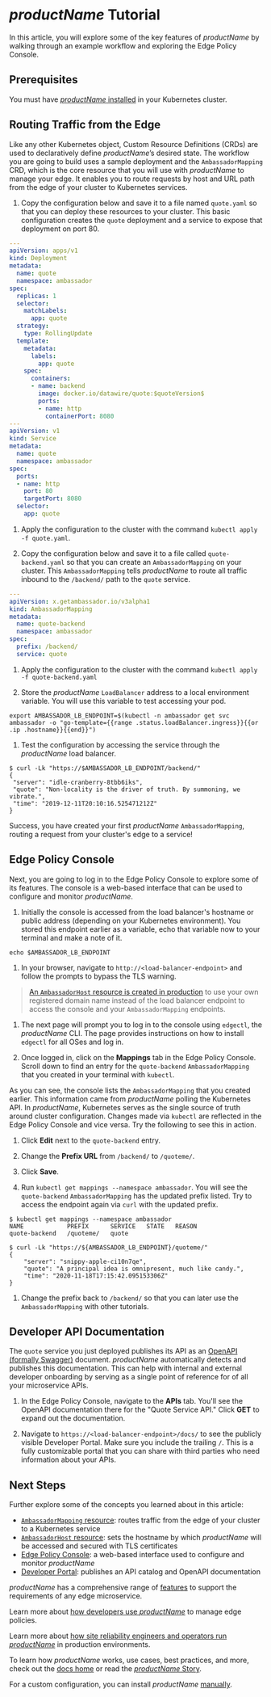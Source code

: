 # $productName$ Tutorial

In this article, you will explore some of the key features of $productName$ by walking through an example workflow and exploring the 
Edge Policy Console.

## Prerequisites

You must have [$productName$ installed](../getting-started/) in your 
Kubernetes cluster.

## Routing Traffic from the Edge

Like any other Kubernetes object, Custom Resource Definitions (CRDs) are used to
declaratively define $productName$’s desired state. The workflow you are going to 
build uses a sample deployment and the `AmbassadorMapping` CRD, which is the core resource
that you will use with $productName$ to manage your edge. It enables you to route 
requests by host and URL path from the edge of your cluster to Kubernetes services.

1. Copy the configuration below and save it to a file named `quote.yaml` so that
you can deploy these resources to your cluster. This basic configuration creates
the `quote` deployment and a service to expose that deployment on port 80.

  ```yaml
  ---
  apiVersion: apps/v1
  kind: Deployment
  metadata:
    name: quote
    namespace: ambassador
  spec:
    replicas: 1
    selector:
      matchLabels:
        app: quote
    strategy:
      type: RollingUpdate
    template:
      metadata:
        labels:
          app: quote
      spec:
        containers:
        - name: backend
          image: docker.io/datawire/quote:$quoteVersion$
          ports:
          - name: http
            containerPort: 8080
  ---
  apiVersion: v1
  kind: Service
  metadata:
    name: quote
    namespace: ambassador
  spec:
    ports:
    - name: http
      port: 80
      targetPort: 8080
    selector:
      app: quote
  ```

1. Apply the configuration to the cluster with the command `kubectl apply -f quote.yaml`.

1. Copy the configuration below and save it to a file called `quote-backend.yaml` 
so that you can create an `AmbassadorMapping` on your cluster. This `AmbassadorMapping` tells $productName$ to route all traffic inbound to the `/backend/` path to the `quote` service. 

  ```yaml
  ---
  apiVersion: x.getambassador.io/v3alpha1
  kind: AmbassadorMapping
  metadata:
    name: quote-backend
    namespace: ambassador
  spec:
    prefix: /backend/
    service: quote
  ```

1. Apply the configuration to the cluster with the command 
`kubectl apply -f quote-backend.yaml`

1. Store the $productName$ `LoadBalancer` address to a local environment variable.
You will use this variable to test accessing your pod.

  ```
  export AMBASSADOR_LB_ENDPOINT=$(kubectl -n ambassador get svc ambassador -o "go-template={{range .status.loadBalancer.ingress}}{{or .ip .hostname}}{{end}}")
  ```

1. Test the configuration by accessing the service through the $productName$ load 
balancer.

  ```
  $ curl -Lk "https://$AMBASSADOR_LB_ENDPOINT/backend/"
  {
   "server": "idle-cranberry-8tbb6iks",
   "quote": "Non-locality is the driver of truth. By summoning, we vibrate.",
   "time": "2019-12-11T20:10:16.525471212Z"
  }
  ```

Success, you have created your first $productName$ `AmbassadorMapping`, routing a
request from your cluster's edge to a service!

## Edge Policy Console

Next, you are going to log in to the Edge Policy Console to explore some of its
features. The console is a web-based interface that can be used to configure and
monitor $productName$. 

1. Initially the console is accessed from the load balancer's hostname or public
address (depending on your Kubernetes environment). You stored this endpoint
earlier as a variable, echo that variable now to your terminal and make a note of it.

  ```
  echo $AMBASSADOR_LB_ENDPOINT
  ```

1. In your browser, navigate to `http://<load-balancer-endpoint>` and follow the
prompts to bypass the TLS warning. 

  > [An `AmbassadorHost` resource is created in production](../../topics/running/ambassadorhost)
to use your own registered domain name instead of the load balancer endpoint to 
access the console and your `AmbassadorMapping` endpoints.

1. The next page will prompt you to log in to the console using `edgectl`, the 
$productName$ CLI. The page provides instructions on how to install `edgectl` for 
all OSes and log in.

1. Once logged in, click on the **Mappings** tab in the Edge Policy Console. 
Scroll down to find an entry for the `quote-backend` `AmbassadorMapping` that you created 
in your terminal with `kubectl`.

As you can see, the console lists the `AmbassadorMapping` that you created earlier. This
information came from $productName$ polling the Kubernetes API. In 
$productName$, Kubernetes serves as the single source of truth 
around cluster configuration. Changes made via `kubectl` are reflected in the 
Edge Policy Console and vice versa.  Try the following to see this in action.

1. Click **Edit** next to the `quote-backend` entry.

1. Change the **Prefix URL** from `/backend/` to `/quoteme/`.

1. Click **Save**.

1. Run `kubectl get mappings --namespace ambassador`. You will see the 
`quote-backend` `AmbassadorMapping` has the updated prefix listed. Try to access the 
endpoint again via `curl` with the updated prefix.

  ```
  $ kubectl get mappings --namespace ambassador
  NAME            PREFIX      SERVICE   STATE   REASON
  quote-backend   /quoteme/   quote
   
  $ curl -Lk "https://${AMBASSADOR_LB_ENDPOINT}/quoteme/"
  {
      "server": "snippy-apple-ci10n7qe",
      "quote": "A principal idea is omnipresent, much like candy.",
      "time": "2020-11-18T17:15:42.095153306Z"
  }
  ```

1. Change the prefix back to `/backend/` so that you can later use the `AmbassadorMapping` 
with other tutorials.

## Developer API Documentation

The `quote` service you just deployed publishes its API as an 
[OpenAPI (formally Swagger)](https://swagger.io/solutions/getting-started-with-oas/)
document. $productName$ automatically detects and publishes this documentation. 
This can help with internal and external developer onboarding by serving as a 
single point of reference for of all your microservice APIs.

1. In the Edge Policy Console, navigate to the **APIs** tab. You'll see the 
OpenAPI documentation there for the "Quote Service API." Click **GET** to
expand out the documentation.

1. Navigate to `https://<load-balancer-endpoint>/docs/` to see the 
publicly visible Developer Portal. Make sure you include the trailing `/`. 
This is a fully customizable portal that you can share with third parties who 
need information about your APIs.

## Next Steps

Further explore some of the concepts you learned about in this article: 
* [`AmbassadorMapping` resource](../../topics/using/intro-ambassadormappings/): routes traffic from 
the edge of your cluster to a Kubernetes service
* [`AmbassadorHost` resource](../../topics/running/ambassadorhost/): sets the hostname by which
$productName$ will be accessed and secured with TLS certificates
* [Edge Policy Console](../../topics/using/edge-policy-console/): a web-based 
interface used to configure and monitor $productName$
* [Developer Portal](../../topics/using/dev-portal/): 
publishes an API catalog and OpenAPI documentation

$productName$ has a comprehensive range of [features](/features/) to
support the requirements of any edge microservice.

Learn more about [how developers use $productName$](../../topics/using/) to manage 
edge policies.

Learn more about [how site reliability engineers and operators run $productName$](../../topics/running/) 
in production environments.

To learn how $productName$ works, use cases, best practices, and more, check out 
the [docs home](../../) or read the [$productName$ Story](../../about/why-ambassador).

For a custom configuration, you can install $productName$ 
[manually](../../topics/install/yaml-install).
